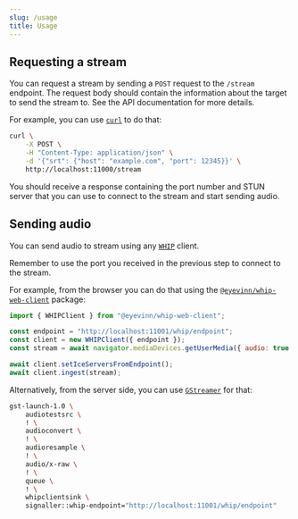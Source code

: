 ```yaml
---
slug: /usage
title: Usage
---
```


## Requesting a stream

You can request a stream by sending a `POST` request to the `/stream` endpoint.
The request body should contain the information
about the target to send the stream to.
See the API documentation for more details.

For example, you can use [`curl`](https://curl.se) to do that:

```sh
curl \
    -X POST \
    -H "Content-Type: application/json" \
    -d '{"srt": {"host": "example.com", "port": 12345}}' \
    http://localhost:11000/stream
```

You should receive a response containing the port number and STUN server
that you can use to connect to the stream and start sending audio.

## Sending audio

You can send audio to stream using any
[`WHIP`](https://www.ietf.org/archive/id/draft-ietf-wish-whip-01.html)
client.

Remember to use the port you received in the previous step
to connect to the stream.

For example, from the browser you can do that using the
[`@eyevinn/whip-web-client`](https://www.npmjs.com/package/@eyevinn/whip-web-client)
package:

```js
import { WHIPClient } from "@eyevinn/whip-web-client";

const endpoint = "http://localhost:11001/whip/endpoint";
const client = new WHIPClient({ endpoint });
const stream = await navigator.mediaDevices.getUserMedia({ audio: true });

await client.setIceServersFromEndpoint();
await client.ingest(stream);
```

Alternatively, from the server side,
you can use [`GStreamer`](https://gstreamer.freedesktop.org) for that:

```sh
gst-launch-1.0 \
    audiotestsrc \
    ! \
    audioconvert \
    ! \
    audioresample \
    ! \
    audio/x-raw \
    ! \
    queue \
    ! \
    whipclientsink \
    signaller::whip-endpoint="http://localhost:11001/whip/endpoint"
```
